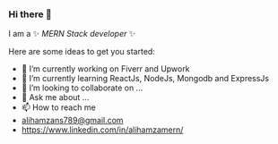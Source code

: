 ### Hi there 👋


I am a ✨ _MERN Stack developer_ ✨ 

Here are some ideas to get you started:

- 🔭 I’m currently working on Fiverr and Upwork
- 🌱 I’m currently learning ReactJs, NodeJs, Mongodb and ExpressJs
- 👯 I’m looking to collaborate on ...
- 💬 Ask me about ...
- 📫 How to reach me
-   alihamzans789@gmail.com 
-   https://www.linkedin.com/in/alihamzamern/
